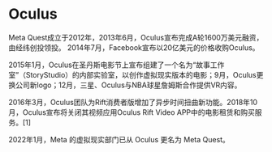 # 

# Oculus

Meta Quest成立于2012年，2013年6月，Oculus宣布完成A轮1600万美元融资，由经纬创投领投。
2014年7月，Facebook宣布以20亿美元的价格收购Oculus。

2015年1月，Oculus在圣丹斯电影节上宣布组建了一个名为“故事工作室”（StoryStudio）的内部实验室，以创作虚拟现实版本的电影；9月，Oculus更换公司新logo；12月，三星、Oculus与NBA球星詹姆斯合作提供VR内容。

2016年3月，Oculus团队为Rift消费者版增加了异步时间扭曲新功能。2018年10月，Oculus宣布将关闭其视频应用Oculus Rift Video APP中的电影租赁和购买服务。[1]

2022年1月，Meta 的虚拟现实部门已从 Oculus 更名为 Meta Quest。

